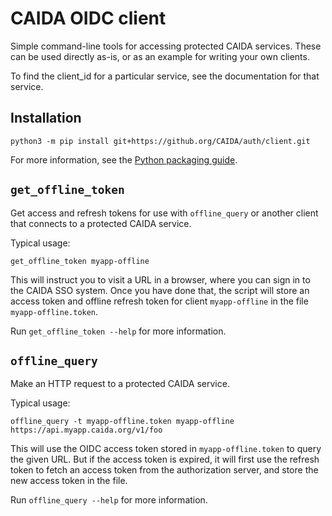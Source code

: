 # CAIDA OIDC client

Simple command-line tools for accessing protected CAIDA services.
These can be used directly as-is, or as an example for writing your own clients.

To find the client_id for a particular service, see the documentation for that service.

## Installation

```
python3 -m pip install git+https://github.org/CAIDA/auth/client.git
```
For more information, see the
[Python packaging guide](https://packaging.python.org/en/latest/tutorials/installing-packages/).

## `get_offline_token`
Get access and refresh tokens for use with `offline_query` or another client
that connects to a protected CAIDA service.

Typical usage:
```
get_offline_token myapp-offline
```
This will instruct you to visit a URL in a browser, where you can sign in to
the CAIDA SSO system.  Once you have done that, the script will store an
access token and offline refresh token for client `myapp-offline` in the file
`myapp-offline.token`.

Run `get_offline_token --help` for more information.

## `offline_query`
Make an HTTP request to a protected CAIDA service.

Typical usage:
```
offline_query -t myapp-offline.token myapp-offline https://api.myapp.caida.org/v1/foo
```
This will use the OIDC access token stored in `myapp-offline.token` to query
the given URL.
But if the access token is expired, it will first use the refresh token
to fetch an access token from the authorization server, and store the new
access token in the file.

Run `offline_query --help` for more information.
